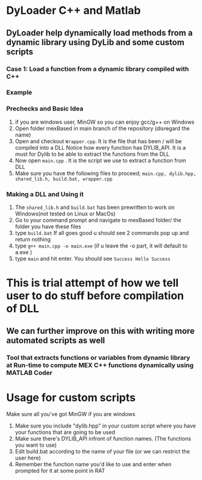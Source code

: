 # DyLoader C++ and Matlab

## DyLoader help dynamically load methods from a dynamic library using DyLib and some custom scripts

### Case 1: Load a function from a dynamic library compiled with C++ 

### Example
### Prechecks and Basic Idea
1. if you are windows user, MinGW so you can enjoy gcc/g++ on Windows
2. Open folder mexBased in main branch of the repository (disregard the name)
3. Open and checkout ` Wrapper.cpp `. It is the file that has been / will be compiled into a DLL 
   Notice how every function has DYLIB_API. It is a must for Dylib to be able to extract the functions from the DLL
3. Now open `main.cpp` . It is the script we use to extract a function from DLL
4. Make sure you have the following files to proceed; `main.cpp, dylib.hpp, shared_lib.h, build.bat, wrapper.cpp`

### Making a DLL and Using it
1. The `shared_lib.h` and `build.bat` has been prewritten to work on Windows(not tested on Linux or MacOs)
2. Go to your command prompt and navigate to mexBased folder/ the folder you have these files
3. type `build.bat` If all goes good u should see 2 commands pop up and return nothing
4. type `g++ main.cpp -o main.exe`  (if u leave the -o part, it will default to a.exe )
5. type `main` and hit enter. You should see `Success Hello Success`

# This is trial attempt of how we tell user to do stuff before compilation of DLL
## We can further improve on this with writing more automated scripts as well

### Tool that extracts functions or variables from dynamic library at Run-time to compute MEX C++ functions dynamically using MATLAB Coder


# Usage for custom scripts

Make sure all you've got MinGW if you are windows
1. Make sure you include "dylib.hpp" in your custom script where you have your functions that are going to be used
2. Make sure there's DYLIB_API infront of function names. (The functions you want to use)
3. Edit build.bat according to the name of your file (or we can restrict the user here)
4. Remember the function name you'd like to use and enter when prompted for it at some point in RAT
